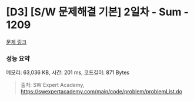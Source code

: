 # [D3] [S/W 문제해결 기본] 2일차 - Sum - 1209 

[문제 링크](https://swexpertacademy.com/main/code/problem/problemDetail.do?contestProbId=AV13_BWKACUCFAYh) 

### 성능 요약

메모리: 63,036 KB, 시간: 201 ms, 코드길이: 871 Bytes



> 출처: SW Expert Academy, https://swexpertacademy.com/main/code/problem/problemList.do